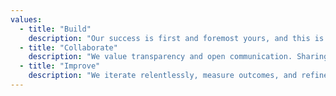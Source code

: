 ```yaml
---
values:
  - title: "Build"
    description: "Our success is first and foremost yours, and this is reflected in our attitude towards clients, partners and colleagues. Our ability to put ourselves in other peoples' shoes is what helps us find a compromise between opposing viewpoints."
  - title: "Collaborate"
    description: "We value transparency and open communication. Sharing context early lets teams move faster and make better decisions together."
  - title: "Improve"
    description: "We iterate relentlessly, measure outcomes, and refine processes to create durable impact for our users and our team."
---
```

